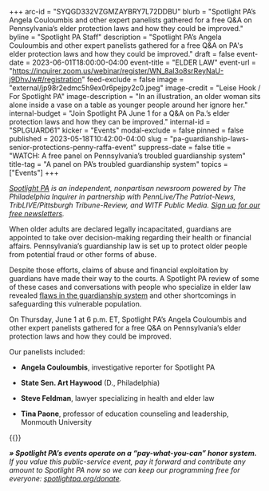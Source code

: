+++
arc-id = "SYQGD332VZGMZAYBRY7L72DDBU"
blurb = "Spotlight PA’s Angela Couloumbis and other expert panelists gathered for a free Q&A on Pennsylvania’s elder protection laws and how they could be improved."
byline = "Spotlight PA Staff"
description = "Spotlight PA’s Angela Couloumbis and other expert panelists gathered for a free Q&A on PA's elder protection laws and how they could be improved."
draft = false
event-date = 2023-06-01T18:00:00-04:00
event-title = "ELDER LAW"
event-url = "https://inquirer.zoom.us/webinar/register/WN_8al3o8srReyNaU-j9DhvJw#/registration"
feed-exclude = false
image = "external/jp98r2edmc5h9ex0r6pejpy2c0.jpeg"
image-credit = "Leise Hook / For Spotlight PA"
image-description = "In an illustration, an older woman sits alone inside a vase on a table as younger people around her ignore her."
internal-budget = "Join Spotlight PA June 1 for a Q&A on Pa.’s elder protection laws and how they can be improved."
internal-id = "SPLGUARD61"
kicker = "Events"
modal-exclude = false
pinned = false
published = 2023-05-18T10:42:00-04:00
slug = "pa-guardianship-laws-senior-protections-penny-raffa-event"
suppress-date = false
title = "WATCH: A free panel on Pennsylvania’s troubled guardianship system"
title-tag = "A panel on PA’s troubled guardianship system"
topics = ["Events"]
+++

<a href="https://www.spotlightpa.org/"><i>Spotlight PA</i></a><i> is an independent, nonpartisan newsroom powered by The Philadelphia Inquirer in partnership with PennLive/The Patriot-News, TribLIVE/Pittsburgh Tribune-Review, and WITF Public Media. </i><a href="https://www.spotlightpa.org/newsletters"><i>Sign up for our free newsletters</i></a><i>.</i>

When older adults are declared legally incapacitated, guardians are appointed to take over decision-making regarding their health or financial affairs. Pennsylvania’s guardianship law is set up to protect older people from potential fraud or other forms of abuse.

Despite those efforts, claims of abuse and financial exploitation by guardians have made their way to the courts. A Spotlight PA review of some of these cases and conversations with people who specialize in elder law revealed <a href="https://www.spotlightpa.org/news/2023/04/pa-guardianship-laws-senior-protections-penny-raffa/">flaws in the guardianship system</a> and other shortcomings in safeguarding this vulnerable population.

On Thursday, June 1 at 6 p.m. ET, Spotlight PA’s Angela Couloumbis and other expert panelists gathered for a free Q&amp;A on Pennsylvania’s elder protection laws and how they could be improved.

Our panelists included:

- <b>Angela Couloumbis</b>, investigative reporter for Spotlight PA

- <b>State Sen. Art Haywood</b> (D., Philadelphia)

- <b>Steve Feldman</b>, lawyer specializing in health and elder law

- <b>Tina Paone</b>, professor of education counseling and leadership, Monmouth University

{{<youtube VsiYCE5vNEI>}}

<i><b>» Spotlight PA’s events operate on a “pay-what-you-can” honor system.</b></i><i> If you value this public-service event, pay it forward and contribute any amount to Spotlight PA now so we can keep our programming free for everyone: </i><a href="https://www.spotlightpa.org/donate"><i>spotlightpa.org/donate</i></a><i>.</i>
